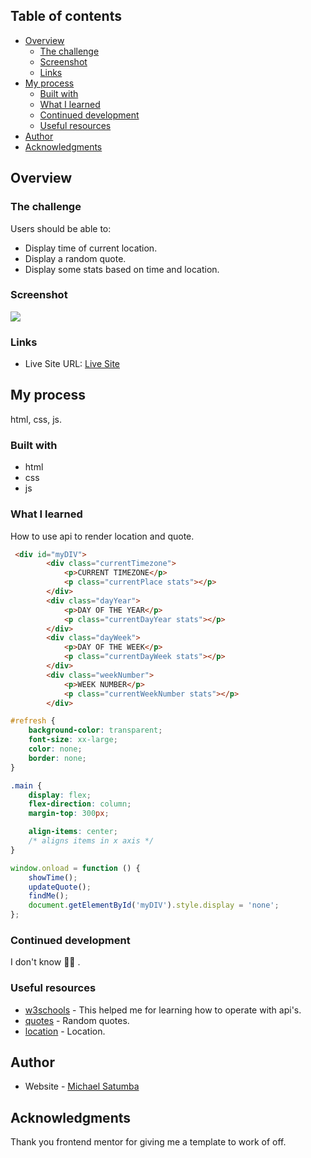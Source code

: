 
## Table of contents

- [Overview](#overview)
  - [The challenge](#the-challenge)
  - [Screenshot](#screenshot)
  - [Links](#links)
- [My process](#my-process)
  - [Built with](#built-with)
  - [What I learned](#what-i-learned)
  - [Continued development](#continued-development)
  - [Useful resources](#useful-resources)
- [Author](#author)
- [Acknowledgments](#acknowledgments)

<!-- **Note: Delete this note and update the table of contents based on what sections you keep.** -->

## Overview

### The challenge

Users should be able to:

- Display time of current location.
- Display a random quote.
- Display some stats based on time and location.

### Screenshot

![](<./images/screenshot1.png>)

<!-- Add a screenshot of your solution. The easiest way to do this is to use Firefox to view your project, right-click the page and select "Take a Screenshot". You can choose either a full-height screenshot or a cropped one based on how long the page is. If it's very long, it might be best to crop it.

Alternatively, you can use a tool like [FireShot](https://getfireshot.com/) to take the screenshot. FireShot has a free option, so you don't need to purchase it.

Then crop/optimize/edit your image however you like, add it to your project, and update the file path in the image above. -->

<!-- **Note: Delete this note and the paragraphs above when you add your screenshot. If you prefer not to add a screenshot, feel free to remove this entire section.** -->

### Links

<!-- - Solution URL: [Add solution URL here](https://your-solution-url.com) -->

- Live Site URL: [Live Site](https://clock-app-sooty.vercel.app/)

## My process

html, css, js.

### Built with

- html
- css
- js

### What I learned

How to use api to render location and quote.

<!-- Use this section to recap over some of your major learnings while working through this project. Writing these out and providing code samples of areas you want to highlight is a great way to reinforce your own knowledge. -->

<!-- To see how you can add code snippets, see below: -->

```html
 <div id="myDIV">
        <div class="currentTimezone">
            <p>CURRENT TIMEZONE</p>
            <p class="currentPlace stats"></p>
        </div>
        <div class="dayYear">
            <p>DAY OF THE YEAR</p>
            <p class="currentDayYear stats"></p>
        </div>
        <div class="dayWeek">
            <p>DAY OF THE WEEK</p>
            <p class="currentDayWeek stats"></p>
        </div>
        <div class="weekNumber">
            <p>WEEK NUMBER</p>
            <p class="currentWeekNumber stats"></p>
        </div>
```

```css
#refresh {
	background-color: transparent;
	font-size: xx-large;
	color: none;
	border: none;
}

.main {
	display: flex;
	flex-direction: column;
	margin-top: 300px;

	align-items: center;
	/* aligns items in x axis */
}
```

```js
window.onload = function () {
	showTime();
	updateQuote();
	findMe();
	document.getElementById('myDIV').style.display = 'none';
};
```

<!-- If you want more help with writing markdown, we'd recommend checking out [The Markdown Guide](https://www.markdownguide.org/) to learn more. -->

<!-- **Note: Delete this note and the content within this section and replace with your own learnings.** -->

### Continued development

<!-- Use this section to outline areas that you want to continue focusing on in future projects. These could be concepts you're still not completely comfortable with or techniques you found useful that you want to refine and perfect. -->

I don't know 🤷‍♂️ .

<!-- **Note: Delete this note and the content within this section and replace with your own plans for continued development.** -->

### Useful resources

- [w3schools](https://www.w3schools.com/react/default.asp) - This helped me for learning how to operate with api's.
- [quotes](https://api.quotable.io/random) - Random quotes.
- [location](https://openweathermap.org/api) - Location.
<!-- - [Example resource 2](https://www.example.com) - This is an amazing article which helped me finally understand XYZ. I'd recommend it to anyone still learning this concept.

**Note: Delete this note and replace the list above with resources that helped you during the challenge. These could come in handy for anyone viewing your solution or for yourself when you look back on this project in the future.** -->

## Author

- Website - [Michael Satumba](https://mkeport.vercel.app/)
<!-- - Frontend Mentor - [@yourusername](https://www.frontendmentor.io/profile/yourusername)
- Twitter - [@yourusername](https://www.twitter.com/yourusername) -->

<!-- **Note: Delete this note and add/remove/edit lines above based on what links you'd like to share.** -->

## Acknowledgments

<!-- This is where you can give a hat tip to anyone who helped you out on this project. Perhaps you worked in a team or got some inspiration from someone else's solution. This is the perfect place to give them some credit. -->

Thank you frontend mentor for giving me a template to work of off.

<!-- **Note: Delete this note and edit this section's content as necessary. If you completed this challenge by yourself, feel free to delete this section entirely.** -->


